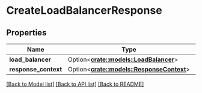 # CreateLoadBalancerResponse

## Properties

Name | Type | Description | Notes
------------ | ------------- | ------------- | -------------
**load_balancer** | Option<[**crate::models::LoadBalancer**](LoadBalancer.md)> |  | [optional]
**response_context** | Option<[**crate::models::ResponseContext**](ResponseContext.md)> |  | [optional]

[[Back to Model list]](../README.md#documentation-for-models) [[Back to API list]](../README.md#documentation-for-api-endpoints) [[Back to README]](../README.md)


